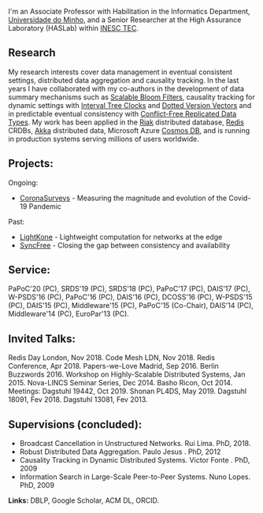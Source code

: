 I'm an Associate Professor with Habilitation in the Informatics Department, [Universidade do Minho](http://www.uminho.pt), and a Senior Researcher at the High Assurance Laboratory (HASLab) within [INESC TEC](http://www.inestec.pt).

## Research

My research interests cover data management in eventual consistent settings, distributed data aggregation and causality tracking. In the last years I have collaborated with my co-authors in the development of data summary mechanisms such as [Scalable Bloom Filters](https://scholar.google.com/citations?view_op=view_citation&hl=en&user=NAUDTpMAAAAJ&citation_for_view=NAUDTpMAAAAJ:u-x6o8ySG0sC), causality tracking for dynamic settings with [Interval Tree Clocks](https://scholar.google.com/citations?view_op=view_citation&hl=en&user=NAUDTpMAAAAJ&citation_for_view=NAUDTpMAAAAJ:MXK_kJrjxJIC) and [Dotted Version Vectors](https://scholar.google.com/citations?view_op=view_citation&hl=en&user=NAUDTpMAAAAJ&sortby=pubdate&citation_for_view=NAUDTpMAAAAJ:rFyVMFCKTwsC) and in predictable eventual consistency with [Conflict-Free Replicated Data Types](https://scholar.google.com/citations?view_op=view_citation&hl=en&user=NAUDTpMAAAAJ&citation_for_view=NAUDTpMAAAAJ:M3ejUd6NZC8C). My work has been applied in the [Riak](https://www.infoq.com/news/2014/09/basho-riak-2.0) distributed database, [Redis](https://docs.redislabs.com/latest/rs/references/developing-for-active-active/) CRDBs, [Akka](https://doc.akka.io/docs/akka/current/typed/distributed-data.html) distributed data, Microsoft Azure [Cosmos DB](https://azure.microsoft.com/en-in/blog/azure-cosmos-db-pushing-the-frontier-of-globally-distributed-databases/), and is running in production systems serving millions of users worldwide.

## Projects:

Ongoing:

* [CoronaSurveys](https://coronasurveys.org) - Measuring the magnitude and evolution of the Covid-19 Pandemic

Past:

* [LightKone](https://www.lightkone.eu) - Lightweight computation for networks at the edge
* [SyncFree](https://pages.lip6.fr/syncfree/index.html) -  Closing the gap between consistency and availability

## Service: 
PaPoC'20 (PC), SRDS'19 (PC), SRDS'18 (PC), PaPoC'17 (PC), DAIS'17 (PC), W-PSDS'16 (PC), PaPoC'16 (PC), DAIS'16 (PC), DCOSS'16 (PC), W-PSDS'15 (PC), DAIS'15 (PC), Middleware'15 (PC), PaPoC'15 (Co-Chair), DAIS'14 (PC), Middleware'14 (PC), EuroPar'13 (PC).

## Invited Talks: 
Redis Day London, Nov 2018. Code Mesh LDN, Nov 2018. Redis Conference, Apr 2018. Papers-we-Love Madrid, Sep 2016. Berlin Buzzwords 2016. Workshop on Highly-Scalable Distributed Systems, Jan 2015. Nova-LINCS Seminar Series, Dec 2014. Basho Ricon, Oct 2014.
Meetings: Dagstuhl 19442, Oct 2019. Shonan PL4DS, May 2019. Dagstuhl 18091, Fev 2018. Dagstuhl 13081, Fev 2013.


## Supervisions (concluded):

* Broadcast Cancellation in Unstructured Networks. Rui Lima. PhD, 2018.
* Robust Distributed Data Aggregation. Paulo Jesus . PhD, 2012
* Causality Tracking in Dynamic Distributed Systems. Victor Fonte . PhD, 2009
* Information Search in Large-Scale Peer-to-Peer Systems. Nuno Lopes. PhD, 2009


**Links:** DBLP, Google Scholar, ACM DL, ORCID.
